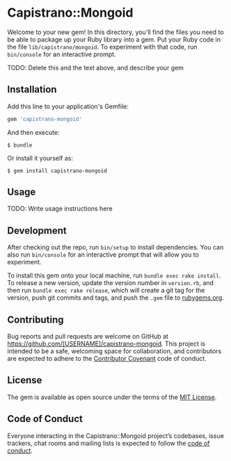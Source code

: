 # Capistrano::Mongoid

Welcome to your new gem! In this directory, you'll find the files you need to be able to package up your Ruby library into a gem. Put your Ruby code in the file `lib/capistrano/mongoid`. To experiment with that code, run `bin/console` for an interactive prompt.

TODO: Delete this and the text above, and describe your gem

## Installation

Add this line to your application's Gemfile:

```ruby
gem 'capistrano-mongoid'
```

And then execute:

    $ bundle

Or install it yourself as:

    $ gem install capistrano-mongoid

## Usage

TODO: Write usage instructions here

## Development

After checking out the repo, run `bin/setup` to install dependencies. You can also run `bin/console` for an interactive prompt that will allow you to experiment.

To install this gem onto your local machine, run `bundle exec rake install`. To release a new version, update the version number in `version.rb`, and then run `bundle exec rake release`, which will create a git tag for the version, push git commits and tags, and push the `.gem` file to [rubygems.org](https://rubygems.org).

## Contributing

Bug reports and pull requests are welcome on GitHub at https://github.com/[USERNAME]/capistrano-mongoid. This project is intended to be a safe, welcoming space for collaboration, and contributors are expected to adhere to the [Contributor Covenant](http://contributor-covenant.org) code of conduct.

## License

The gem is available as open source under the terms of the [MIT License](https://opensource.org/licenses/MIT).

## Code of Conduct

Everyone interacting in the Capistrano::Mongoid project’s codebases, issue trackers, chat rooms and mailing lists is expected to follow the [code of conduct](https://github.com/[USERNAME]/capistrano-mongoid/blob/master/CODE_OF_CONDUCT.md).
